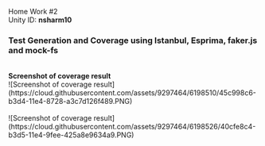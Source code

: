 Home Work #2 <br>
Unity ID: <b>nsharm10</b><br>

<h3>Test Generation and Coverage using Istanbul, Esprima, faker.js and mock-fs</h3>
<br>
<b>Screenshot of coverage result</b>
<br>
![Screenshot of coverage result](https://cloud.githubusercontent.com/assets/9297464/6198510/45c998c6-b3d4-11e4-8728-a3c7d126f489.PNG)
<br><br>
![Screenshot of coverage result](https://cloud.githubusercontent.com/assets/9297464/6198526/40cfe8c4-b3d5-11e4-9fee-425a8e9634a9.PNG)
